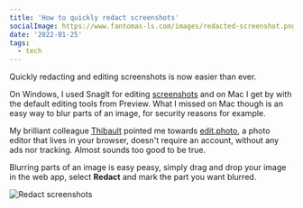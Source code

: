 ```yaml
---
title: 'How to quickly redact screenshots'
socialImage: https://www.fantomas-ls.com/images/redacted-screenshot.png
date: '2022-01-25'
tags:
  - tech
---
```


Quickly redacting and editing screenshots is now easier than ever. ​

On Windows, I used SnagIt for editing [screenshots](../android-iphone-screenshots-via-terminal) and on Mac I get by with the default editing tools from Preview. What I missed on Mac though is an easy way to blur parts of an image, for security reasons for example.

My brilliant colleague [Thibault](https://thibmaek.com/) pointed me towards [edit.photo](https://edit.photo/), a photo editor that lives in your browser, doesn't require an account, without any ads nor tracking. Almost sounds too good to be true.

Blurring parts of an image is easy peasy, simply drag and drop your image in the web app, select **Redact** and mark the part you want blurred.

![Redact screenshots](/images/redacted-screenshot.png "Redacted screenshot with edit.photo")

